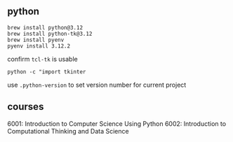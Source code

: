 ## python
```
brew install python@3.12
brew install python-tk@3.12
brew install pyenv
pyenv install 3.12.2
```
confirm `tcl-tk` is usable
```
python -c "import tkinter
```
use `.python-version` to set version number for current project

## courses
6001: Introduction to Computer Science Using Python
6002: Introduction to Computational Thinking and Data Science
